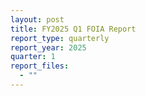 ```yaml
---
layout: post
title: FY2025 Q1 FOIA Report
report_type: quarterly
report_year: 2025
quarter: 1
report_files:
  - ""
---
```


